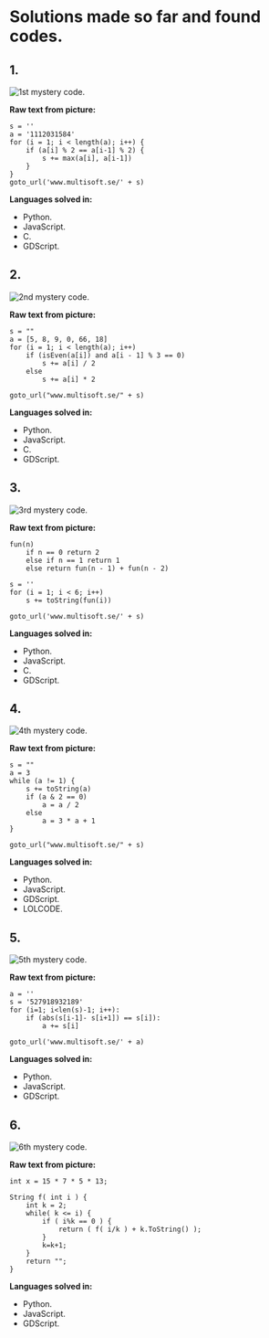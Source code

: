 # Solutions made so far and found codes.

## 1.

![1st mystery code.](https://github.com/KrazIvan/Multisoft-Code-Solutions/blob/main/1/1.jpg)

**Raw text from picture:**

```
s = ''
a = '1112031584'
for (i = 1; i < length(a); i++) {
    if (a[i] % 2 == a[i-1] % 2) {
        s += max(a[i], a[i-1])
    }
}
goto_url('www.multisoft.se/' + s)
```

**Languages solved in:**
- Python.
- JavaScript.
- C.
- GDScript.

## 2.

![2nd mystery code.](https://github.com/KrazIvan/Multisoft-Code-Solutions/blob/main/2/2.jpg)

**Raw text from picture:**

```
s = ""
a = [5, 8, 9, 0, 66, 18]
for (i = 1; i < length(a); i++)
    if (isEven(a[i]) and a[i - 1] % 3 == 0)
        s += a[i] / 2
    else
        s += a[i] * 2

goto_url("www.multisoft.se/" + s)
```

**Languages solved in:**
- Python.
- JavaScript.
- C.
- GDScript.

## 3.

![3rd mystery code.](https://github.com/KrazIvan/Multisoft-Code-Solutions/blob/main/3/3.jpg)

**Raw text from picture:**

```
fun(n)
    if n == 0 return 2
    else if n == 1 return 1
    else return fun(n - 1) + fun(n - 2)

s = ''
for (i = 1; i < 6; i++)
    s += toString(fun(i))

goto_url('www.multisoft.se/' + s)
```

**Languages solved in:**
- Python.
- JavaScript.
- C.
- GDScript.

## 4.

![4th mystery code.](https://github.com/KrazIvan/Multisoft-Code-Solutions/blob/main/4/4.jpg)

**Raw text from picture:**

```
s = ""
a = 3
while (a != 1) {
    s += toString(a)
    if (a & 2 == 0)
        a = a / 2
    else
        a = 3 * a + 1
}

goto_url("www.multisoft.se/" + s)
```

**Languages solved in:**
- Python.
- JavaScript.
- GDScript.
- LOLCODE.

## 5.

![5th mystery code.](https://github.com/KrazIvan/Multisoft-Code-Solutions/blob/main/5/5.jpg)

**Raw text from picture:**

```
a = ''
s = '527918932189'
for (i=1; i<len(s)-1; i++):
    if (abs(s[i-1]- s[i+1]) == s[i]):
        a += s[i]

goto_url('www.multisoft.se/' + a)
```

**Languages solved in:**
- Python.
- JavaScript.
- GDScript.

## 6.

![6th mystery code.](https://github.com/KrazIvan/Multisoft-Code-Solutions/blob/main/6/6.jpg)

**Raw text from picture:**

```
int x = 15 * 7 * 5 * 13;

String f( int i ) {
    int k = 2;
    while( k <= i) {
        if ( i%k == 0 ) {
            return ( f( i/k ) + k.ToString() );
        }
        k=k+1;
    }
    return "";
}
```

**Languages solved in:**
- Python.
- JavaScript.
- GDScript.